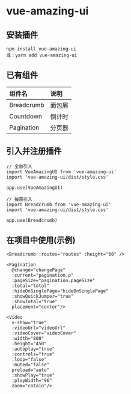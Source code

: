 # vue-amazing-ui

## 安装插件

```
npm install vue-amazing-ui
或：yarn add vue-amazing-ui
```

## 已有组件

组件名 | 说明
:--- | :---
Breadcrumb | 面包屑
Countdown | 倒计时
Pagination | 分页器

## 引入并注册插件

```
// 全部引入
import VueAmazingUI from 'vue-amazing-ui'
import 'vue-amazing-ui/dist/style.css'

app.use(VueAmazingUI)

// 按需引入
import Breadcrumb from 'vue-amazing-ui'
import 'vue-amazing-ui/dist/style.css'

app.use(Breadcrumb)
```

## 在项目中使用(示例)

```
<Breadcrumb :routes="routes" :height="60" />

<Pagination
  @change="changePage"
  :current="pagination.p"
  :pageSize="pagination.pageSize"
  :total="total"
  :hideOnSinglePage="hideOnSinglePage"
  :showQuickJumper="true"
  :showTotal="true"
  placement="center"/>

<Video
  v-show="true"
  :videoUrl="videoUrl"
  :videoCover="videoCover"
  :width="800"
  :height="450"
  :autoplay="true"
  :controls="true"
  :loop="false"
  :muted="false"
  preload="auto"
  :showPlay="true"
  :playWidth="96"
  zoom="cotain"/>
```
